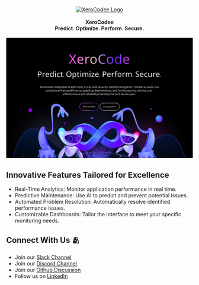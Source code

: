<br />
<p align="center">
    <a href="https://xerocodee.com/" target="_blank"><img width="150" height="150" src="https://xerocodee-frontend-assets.s3.ap-south-1.amazonaws.com/frontend-web/images/logo.svg" alt="XeroCodee Logo"></a>
    <br />
    <br />
    <b>XeroCodee</b><br>
    <b>Predict. Optimize. Perform. Secure.</b>
    <br />
    <br />
    <a href="https://xerocodee.com/"><img width="800" height=auto src="https://raw.githubusercontent.com/xerocodee/.github/main/images/cover-image.png" alt="Visit the XeroCodee repo"></a>
</p>

<h2>Innovative Features Tailored for Excellence</h2>

<ul>
    <li>Real-Time Analytics: Monitor application performance in real time.</li>
    <li>Predictive Maintenance: Use AI to predict and prevent potential issues.</li>
    <li>Automated Problem Resolution: Automatically resolve identified performance issues.</li>
    <li>Customizable Dashboards: Tailor the interface to meet your specific monitoring needs.</li>
</ul>

<h2>Connect With Us 🫂</h2>
<ul>
    <li>Join our <a href="https://join.slack.com/t/xerocodee/shared_invite/zt-1u40v2902-1YLQZsCLUw8bN9dHa3Zudw">Slack Channel</a></li>
    <li>Join our <a href="https://discord.gg/PJYktCbw">Discord Channel</a></li>
    <li>Join our <a href="https://github.com/orgs/xerocodee/discussions">Github Discussion</a></li>
    <li>Follow us on <a href="https://www.linkedin.com/company/xerocodee/">LinkedIn</a></li>
</ul>
